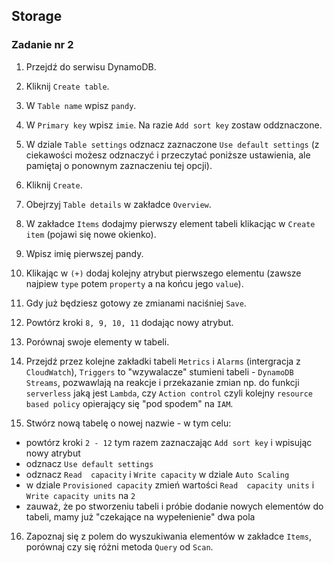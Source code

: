 ## Storage

### Zadanie nr 2

1. Przejdź do serwisu DynamoDB.

2. Kliknij `Create table`.

3. W `Table name` wpisz `pandy`.

4. W `Primary key` wpisz `imie`. Na razie `Add sort key` zostaw oddznaczone.

5. W dziale `Table settings` odznacz zaznaczone `Use default settings` (z ciekawości możesz odznaczyć i przeczytać poniższe ustawienia, ale pamiętaj o ponownym zaznaczeniu tej opcji).

6. Kliknij `Create`.

7. Obejrzyj `Table details` w zakładce `Overview`.

8. W zakładce `Items` dodajmy pierwszy element tabeli klikacjąc w `Create item` (pojawi się nowe okienko).

9. Wpisz imię pierwszej pandy.

10. Klikając w `(+)` dodaj kolejny atrybut pierwszego elementu  (zawsze najpiew `type` potem `property` a na końcu jego `value`).

11. Gdy już będziesz gotowy ze zmianami naciśniej `Save`.

12. Powtórz kroki `8, 9, 10, 11` dodając nowy atrybut.

13. Porównaj swoje elementy w tabeli.

14. Przejdź przez kolejne zakładki tabeli `Metrics` i `Alarms` (intergracja z `CloudWatch`), `Triggers` to "wzywalacze" stumieni tabeli - `DynamoDB Streams`, pozwawlają na reakcje i przekazanie zmian np. do funkcji `serverless` jaką jest `Lambda`, czy `Action control` czyli kolejny `resource based policy` opierający się "pod spodem" na `IAM`.

15. Stwórz nową tabelę o nowej nazwie - w tym celu:
*  powtórz kroki `2 - 12` tym razem zaznaczając `Add sort key` i wpisując nowy atrybut 
* odznacz `Use default settings`
* odznacz `Read  capacity` i `Write capacity` w dziale `Auto Scaling`
* w dziale `Provisioned capacity` zmień wartości `Read  capacity units` i `Write capacity units` na `2`
* zauważ, że po stworzeniu tabeli i próbie dodanie nowych elementów do tabeli, mamy już "czekające na wypełenienie" dwa pola

16. Zapoznaj się z polem do wyszukiwania elementów w zakładce `Items`, porównaj czy się różni metoda `Query` od `Scan`.